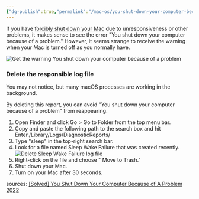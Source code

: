```yaml
---
{"dg-publish":true,"permalink":"/mac-os/you-shut-down-your-computer-because-of-a-problem-mac-os/","tags":["public","macos","intel","t2"],"noteIcon":"1","created":"2023-02-17T09:47:27.841+01:00","updated":"2023-02-18T19:36:59.190+01:00"}
---
```



If you have [forcibly shut down your Mac](https://iboysoft.com/wiki/mac-force-shutdown.html) due to unresponsiveness or other problems, it makes sense to see the error "You shut down your computer because of a problem." However, it seems strange to receive the warning when your Mac is turned off as you normally have.

![Get the warning You shut down your computer because of a problem](/img/user/attachments/Get_the_warning_You_shut_down_your_computer_because_of_a_problem.jpg)

### Delete the responsible log file

You may not notice, but many macOS processes are working in the background.

By deleting this report, you can avoid "You shut down your computer because of a problem" from reappearing.

1.  Open Finder and click Go > Go to Folder from the top menu bar.
2.  Copy and paste the following path to the search box and hit Enter./Library/Logs/DiagnosticReports/
3.  Type "sleep" in the top-right search bar.
4.  Look for a file named Sleep Wake Failure that was created recently.![Delete Sleep Wake Failure log file](/img/user/attachments/Delete_Sleep_Wake_Failure_log_file.jpg)
5.  Right-click on the file and choose " Move to Trash."
6.  Shut down your Mac.
7.  Turn on your Mac after 30 seconds.


 


sources: [[Solved] You Shut Down Your Computer Because of A Problem 2022](https://iboysoft.com/howto/you-shut-down-your-computer-because-of-a-problem.html)